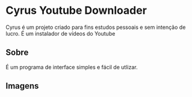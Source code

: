 # Cyrus Youtube Downloader
 Cyrus é um projeto criado para fins estudos pessoais e sem intenção de lucro. É um instalador de vídeos do Youtube
## Sobre
 É um programa de interface simples e fácil de utlizar.
## Imagens

